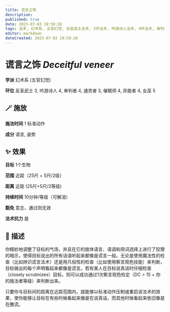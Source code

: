 ```yaml
---
title: 谎言之饰
description: 
published: true
date: 2023-07-03 19:59:28
tags: 法术, 幻术系, 五官幻觉, 反圣武士法术, 3环法术, 吟游诗人法术, 4环法术, 审判者法术, 通灵者法术, 催眠师法术, 异能者法术, 女巫法术, 5环法术
editor: markdown
dateCreated: 2023-07-03 19:59:28
---
```


# **谎言之饰** *Deceitful veneer*

**学派** 幻术系 (五官幻觉) 

**环位** 反圣武士 3, 吟游诗人 4, 审判者 4, 通灵者 3, 催眠师 4, 异能者 4, 女巫 5

## 🪄 施放

**施法时间** 1 标准动作

**成分** 语言, 姿势

## ✨ 效果 

**目标** 1个生物 

**范围** 近距（25尺 + 5尺/2级）

**距离** 近距 (25尺+5尺/2等级)  

**持续时间** 10分钟/等级（可解消） 

**豁免** 意志，通过则无效

**法术抗力** 是

## 📖 描述

你精妙地调整了目标的气场，并且在它的肢体语言、语调和用词选择上进行了狡猾的暗示，使得目标说出的所有话语听起来都像是谎言一般。无论是使用魔法性的检查（比如辨识谎言法术）还是用凡俗性的检查（比如使用察言观色技能）来判断，目标做出的每个声明看起来都像是谎言。若有某人在目标说真话时仔细检查（closely scrutinizes）目标，则可以成功通过1次察言观色检定（DC = 15 + 你的施法者等级）来判断出来。

只要你与目标间的距离在近距范围内，就能够以标准动作压制或重启该法术的效果，使你能够让目标在有些时候看起来像是在说真话，而其他时候看起来依旧像是在撒谎。
    